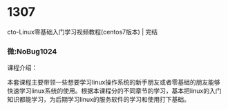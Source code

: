 # 1307
cto-Linux零基础入门学习视频教程(centos7版本) | 完结
### 微:NoBug1024 


课程介绍：

本套课程主要带领一些想要学习linux操作系统的新手朋友或者零基础的朋友能够快速学习linux系统的使用。根据本课程分的不同章节的学习，基本把linux的入门知识都能学习，为后期学习linux的服务软件的学习和使用打下基础。
